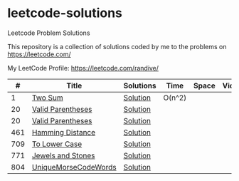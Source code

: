 # leetcode-solutions
Leetcode Problem Solutions

This repository is a collection of solutions coded by me to the problems on https://leetcode.com/

My LeetCode Profile: https://leetcode.com/randive/

|  #  |      Title     |   Solutions   | Time          | Space         | Video  | Difficulty  | Tag                   
|-----|----------------|---------------|---------------|---------------|--------|-------------|-------------
|1|[Two Sum](https://leetcode.com/problems/two-sum/description/)|[Solution](../master/algorithm-solutions/1_TwoSum.java) | O(n^2) |  | |Easy|
|20|[Valid Parentheses](https://leetcode.com/problems/valid-parentheses/description/)|[Solution](../master/algorithm-solutions/20_ValidParentheses.java) |  |  | |Easy|
|20|[Valid Parentheses](https://leetcode.com/problems/valid-parentheses/description/)|[Solution](../master/algorithm-solutions/20_ValidParentheses.java) |  |  | |Easy|
|461|[Hamming Distance](https://leetcode.com/problems/hamming-distance/description/)|[Solution](../master/algorithm-solutions/461_HammingDistance.java) |  |  | |Easy|
|709|[To Lower Case](https://leetcode.com/problems/to-lower-case/description/)|[Solution](../master/algorithm-solutions/709_ToLowerCase.java) |  |  | |Easy|
|771|[Jewels and Stones](https://leetcode.com/problems/jewels-and-stones/description/)|[Solution](../master/algorithm-solutions/771_JewelsAndStones.java) |  |  | |Easy|
|804|[UniqueMorseCodeWords](https://leetcode.com/problems/unique-morse-code-words/description/)|[Solution](../master/algorithm-solutions/804_UniqueMorseCodeWords.java) |  |  | |Easy|
